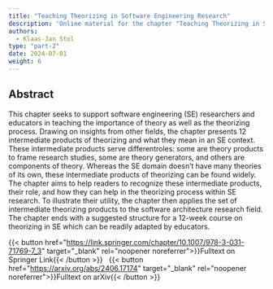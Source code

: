 ```yaml
---
title: "Teaching Theorizing in Software Engineering Research"
description: 'Online material for the chapter "Teaching Theorizing in Software Engineering Research"'
authors:
  - Klaas-Jan Stol
type: "part-2"
date: 2024-07-01
weight: 6
---
```


## Abstract

This chapter seeks to support software engineering (SE) researchers and educators in teaching the importance of theory as well as the theorizing process. Drawing on insights from other fields, the chapter presents 12 intermediate products of theorizing and what they mean in an SE context. These intermediate products serve differentroles: some are theory products to frame research studies, some are theory generators, and others are components of theory. Whereas the SE domain doesn’t have many theories of its own, these intermediate products of theorizing can be found widely. The chapter aims to help readers to recognize these intermediate products, their role, and how they can help in the theorizing process within SE research. To illustrate their utility, the chapter then applies the set of intermediate theorizing products to the software architecture research field. The chapter ends with a suggested structure for a 12-week course on theorizing in SE which can be readily adapted by educators.

{{< button href="https://link.springer.com/chapter/10.1007/978-3-031-71769-7_3" target="_blank" rel="noopener noreferrer">}}Fulltext on Springer Link{{< /button >}} &nbsp; {{< button href="https://arxiv.org/abs/2406.17174" target="_blank" rel="noopener noreferrer">}}Fulltext on arXiv{{< /button >}}
